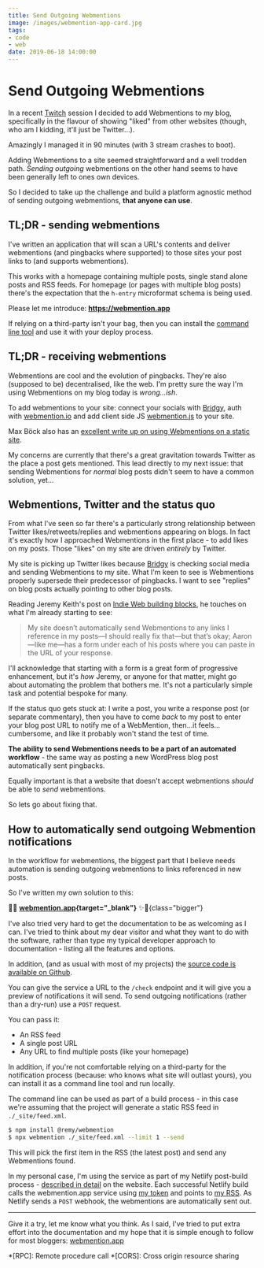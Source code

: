 ```yaml
---
title: Send Outgoing Webmentions
image: /images/webmention-app-card.jpg
tags:
- code
- web
date: 2019-06-18 14:00:00
---
```


# Send Outgoing Webmentions

In a recent [Twitch](https://www.twitch.tv/remysharp) session I decided to add Webmentions to my blog, specifically in the flavour of showing "liked" from other websites (though, who am I kidding, it'll just be Twitter…).

Amazingly I managed it in 90 minutes (with 3 stream crashes to boot).

Adding Webmentions to a site seemed straightforward and a well trodden path. _Sending outgoing_ webmentions on the other hand seems to have been generally left to ones own devices.

So I decided to take up the challenge and build a platform agnostic method of sending outgoing webmentions, **that anyone can use**.

<!--more-->

## TL;DR - sending webmentions

I've written an application that will scan a URL's contents and deliver webmentions (and pingbacks where supported) to those sites your post links to (and supports webmentions).

This works with a homepage containing multiple posts, single stand alone posts and RSS feeds. For homepage (or pages with multiple blog posts) there's the expectation that the `h-entry` microformat schema is being used.

Please let me introduce: **https://webmention.app**

If relying on a third-party isn't your bag, then you can install the [command line tool](https://github.com/remy/wm) and use it with your deploy process.

## TL;DR - receiving webmentions

Webmentions are cool and the evolution of pingbacks. They're also (supposed to be) decentralised, like the web. I'm pretty sure the way I'm using Webmentions on my blog today is _wrong…ish_.

To add webmentions to your site: connect your socials with [Bridgy](https://brid.gy/), auth with [webmention.io](https://webmention.io) and add client side JS [webmention.js](https://github.com/resonance-cascade/webmention.js) to your site.

Max Böck also has an [excellent write up on using Webmentions on a static site](https://mxb.dev/blog/using-Webmentions-on-static-sites/).

My concerns are currently that there's a great gravitation towards Twitter as the place a post gets mentioned. This lead directly to my next issue: that sending Webmentions for _normal_ blog posts didn't seem to have a common solution, yet…

## Webmentions, Twitter and the status quo

From what I've seen so far there's a particularly strong relationship between Twitter likes/retweets/replies and webmentions appearing on blogs. In fact it's exactly how I approached Webmentions in the first place - to add likes on my posts. Those "likes" on my site are driven _entirely_ by Twitter.

My site is picking up Twitter likes because [Bridgy](https://brid.gy) is checking social media and sending Webmentions to my site. What I'm keen to see is Webmentions properly supersede their predecessor of pingbacks. I want to see "replies" on blog posts actually pointing to other blog posts.

Reading Jeremy Keith's post on [Indie Web building blocks](https://adactio.com/journal/7698), he touches on what I'm already starting to see:

> My site doesn’t automatically send Webmentions to any links I reference in my posts—I should really fix that—but that’s okay; Aaron—like me—has a form under each of his posts where you can paste in the URL of your response.

I'll acknowledge that starting with a form is a great form of progressive enhancement, but it's _how_ Jeremy, or anyone for that matter, might go about automating the problem that bothers me. It's not a particularly simple task and potential bespoke for many.

If the status quo gets stuck at: I write a post, you write a response post (or separate commentary), then you have to come _back_ to my post to enter your blog post URL to notify me of a WebMention, then…it feels…cumbersome, and like it probably won't stand the test of time.

**The ability to send Webmentions needs to be a part of an automated workflow** - the same way as posting a new WordPress blog post automatically sent pingbacks.

Equally important is that a website that doesn't accept webmentions _should_ be able to _send_ webmentions.

So lets go about fixing that.

## How to automatically send outgoing Webmention notifications

In the workflow for webmentions, the biggest part that I believe needs automation is sending outgoing webmentions to links referenced in new posts.

So I've written my own solution to this:

🎉🌈 **[webmention.app](https://webmention.app){target="_blank"}** ✨💫{class="bigger"}

I've also tried very hard to get the documentation to be as welcoming as I can. I've tried to think about my dear visitor and what they want to do with the software, rather than type my typical developer approach to documentation - listing all the features and options.

In addition, (and as usual with most of my projects) the [source code is available on Github](https://github.com/remy/wm).

You can give the service a URL to the `/check` endpoint and it will give you a preview of notifications it will send. To send outgoing notifications (rather than a dry-run) use a `POST` request.

You can pass it:

- An RSS feed
- A single post URL
- Any URL to find multiple posts (like your homepage)

In addition, if you're not comfortable relying on a third-party for the notification process (because: who knows what site will outlast yours), you can install it as a command line tool and run locally.

The command line can be used as part of a build process - in this case we're assuming that the project will generate a static RSS feed in `./_site/feed.xml`.

```bash
$ npm install @remy/webmention
$ npx webmention ./_site/feed.xml --limit 1 --send
```

This will pick the first item in the RSS (the latest post) and send any Webmentions found.

In my personal case, I'm using the service as part of my Netlify post-build process - [described in detail](https://webmention.app/docs#how-to-integrate-with-netlify) on the website. Each successful Netlify build calls the webmention.app service using [my token](https://webmention.app/token) and points to [my RSS](https://remysharp.com/feed.xml). As Netlify sends a `POST` webhook, the webmentions are automatically sent out.

---

Give it a try, let me know what you think. As I said, I've tried to put extra effort into the documentation and my hope that it is simple enough to follow for most bloggers: [webmention.app](https://webmention.app)

*[RPC]: Remote procedure call
*[CORS]: Cross origin resource sharing
